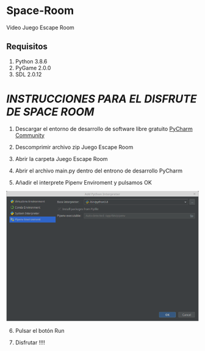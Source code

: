 # Space-Room
Video Juego Escape Room 

**Requisitos**
--------------

1. Python 3.8.6
2. PyGame 2.0.0
3. SDL 2.0.12


# *INSTRUCCIONES PARA EL DISFRUTE DE SPACE ROOM*


1. Descargar el entorno de desarrollo de software libre gratuito [PyCharm Community](https://www.jetbrains.com/es-es/pycharm/download)

2. Descomprimir archivo zip Juego Escape Room

3. Abrir la carpeta Juego Escape Room 

4. Abrir el archivo main.py dentro del entrono de desarrollo PyCharm

5. Añadir el interprete Pipenv Enviroment y pulsamos OK

![Elección del interprete](./markdown/interprete.png)

6. Pulsar el botón Run

7. Disfrutar !!!!
